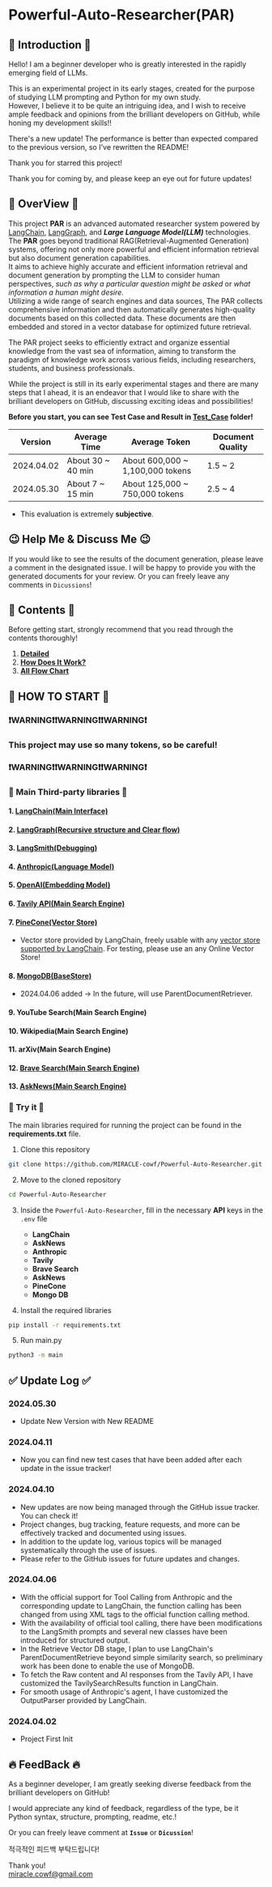 # Powerful-Auto-Researcher(PAR)

## 👋 Introduction 👋
Hello! I am a beginner developer who is greatly interested in the rapidly emerging field of LLMs.

This is an experimental project in its early stages, created for the purpose of studying LLM prompting and Python for my own study.  
However, I believe it to be quite an intriguing idea, and I wish to receive ample feedback and opinions from the brilliant developers on GitHub, while honing my development skills!!

There's a new update! The performance is better than expected compared to the previous version, so I've rewritten the README!

Thank you for starred this project!

Thank you for coming by, and please keep an eye out for future updates!

## 🌠 OverView 🌠
This project **PAR** is an advanced automated researcher system powered by [LangChain](https://github.com/langchain-ai/langchain), [LangGraph](https://github.com/langchain-ai/langgraph), and _**Large Language Model(LLM)**_ technologies.  
The **PAR** goes beyond traditional RAG(Retrieval-Augmented Generation) systems, offering not only more powerful and efficient information retrieval but also document generation capabilities.  
It aims to achieve highly accurate and efficient information retrieval and document generation by prompting the LLM to consider human perspectives, _such as why a particular question might be asked_ or _what information a human might desire_.  
Utilizing a wide range of search engines and data sources, The PAR collects comprehensive information and then automatically generates high-quality documents based on this collected data. These documents are then embedded and stored in a vector database for optimized future retrieval.

The PAR project seeks to efficiently extract and organize essential knowledge from the vast sea of information, aiming to transform the paradigm of knowledge work across various fields, including researchers, students, and business professionals.


While the project is still in its early experimental stages and there are many steps that I ahead, it is an endeavor that I would like to share with the brilliant developers on GitHub, discussing exciting ideas and possibilities!

**Before you start, you can see Test Case and Result in [Test_Case](./Test_Case) folder!**

| Version    | Average Time      | Average Token                    | Document Quality |
|------------|-------------------|----------------------------------|------------------|
| 2024.04.02 | About 30 ~ 40 min | About 600,000 ~ 1,100,000 tokens | 1.5 ~ 2          |
| 2024.05.30 | About 7 ~ 15 min  | About 125,000 ~ 750,000 tokens   | 2.5 ~ 4          |
+ This evaluation is extremely **subjective**.

## 😉 Help Me & Discuss Me 😉
If you would like to see the results of the document generation, please leave a comment in the designated issue. I will be happy to provide you with the generated documents for your review.
Or you can freely leave any comments in `Dicussions`!


## 🌠 Contents 🌠
Before getting start, strongly recommend that you read through the contents thoroughly!

1. [**Detailed**](MarkDown/OverView.md)
2. [**How Does It Work?**](MarkDown/How-Does-It-Work.md)
3. [**All Flow Chart**](MarkDown/FlowChart.md#all-flowchart)



## 🚀 HOW TO START 🚀

### ❗WARNING❗❗WARNING❗❗WARNING❗
### **This project may use so many tokens, so be careful!**
### ❗WARNING❗❗WARNING❗❗WARNING❗


### 🤝 Main Third-party libraries 🤝

#### 1. [LangChain(Main Interface)](https://github.com/langchain-ai/langchain)
#### 2. [LangGraph(Recursive structure and Clear flow)](https://github.com/langchain-ai/langgraph)
#### 3. [LangSmith(Debugging)](https://docs.smith.langchain.com/)
#### 4. [Anthropic(Language Model)](https://docs.anthropic.com/claude/docs/models-overview#claude-3-a-new-generation-of-ai)
#### 5. [OpenAI(Embedding Model)](https://platform.openai.com/docs/models/embeddings)
#### 6. [Tavily API(Main Search Engine)](https://docs.tavily.com/docs/tavily-api/introduction)
#### 7. [PineCone(Vector Store)](https://www.pinecone.io/)
* Vector store provided by LangChain, freely usable with any [vector store supported by LangChain](https://python.langchain.com/docs/integrations/vectorstores). For testing, please use an any Online Vector Store!
#### 8. [MongoDB(BaseStore)](https://www.mongodb.com/)
* 2024.04.06 added -> In the future, will use ParentDocumentRetriever.
#### 9. YouTube Search(Main Search Engine)
#### 10. Wikipedia(Main Search Engine)
#### 11. arXiv(Main Search Engine)
#### 12. [Brave Search(Main Search Engine)](https://brave.com/search/api/)
#### 13. [AskNews(Main Search Engine)](https://asknews.app/en)


### 🎯 Try it 🎯
The main libraries required for running the project can be found in the **requirements.txt** file.

1. Clone this repository
```Bash
git clone https://github.com/MIRACLE-cowf/Powerful-Auto-Researcher.git
```

2. Move to the cloned repository
```Bash
cd Powerful-Auto-Researcher
```

3. Inside the `Powerful-Auto-Researcher`, fill in the necessary **API** keys in the `.env` file
    - **LangChain**
    - **AskNews**
    - **Anthropic**
    - **Tavily**
    - **Brave Search**
    - **AskNews**
    - **PineCone**
    - **Mongo DB**

4. Install the required libraries
```Bash
pip install -r requirements.txt 
```

5. Run main.py
```Bash
python3 -m main
```


## ✅ Update Log ✅
### 2024.05.30
- Update New Version with New README
### 2024.04.11
- Now you can find new test cases that have been added after each update in the issue tracker!
### 2024.04.10
- New updates are now being managed through the GitHub issue tracker. You can check it!
- Project changes, bug tracking, feature requests, and more can be effectively tracked and documented using issues.
- In addition to the update log, various topics will be managed systematically through the use of issues.
- Please refer to the GitHub issues for future updates and changes.
### 2024.04.06
- With the official support for Tool Calling from Anthropic and the corresponding update to LangChain, the function calling has been changed from using XML tags to the official function calling method.
- With the availability of official tool calling, there have been modifications to the LangSmith prompts and several new classes have been introduced for structured output.
- In the Retrieve Vector DB stage, I plan to use LangChain's ParentDocumentRetrieve beyond simple similarity search, so preliminary work has been done to enable the use of MongoDB.
- To fetch the Raw content and AI responses from the Tavily API, I have customized the TavilySearchResults function in LangChain.
- For smooth usage of Anthropic's agent, I have customized the OutputParser provided by LangChain.


### 2024.04.02
- Project First Init


## 🔥 FeedBack 🔥
As a beginner developer, I am greatly seeking diverse feedback from the brilliant developers on GitHub!

I would appreciate any kind of feedback, regardless of the type, be it Python syntax, structure, prompting, readme, etc.!

Or you can freely leave comment at **`Issue`** or **`Dicussion`**!

적극적인 피드백 부탁드립니다!

Thank you!  
miracle.cowf@gmail.com

